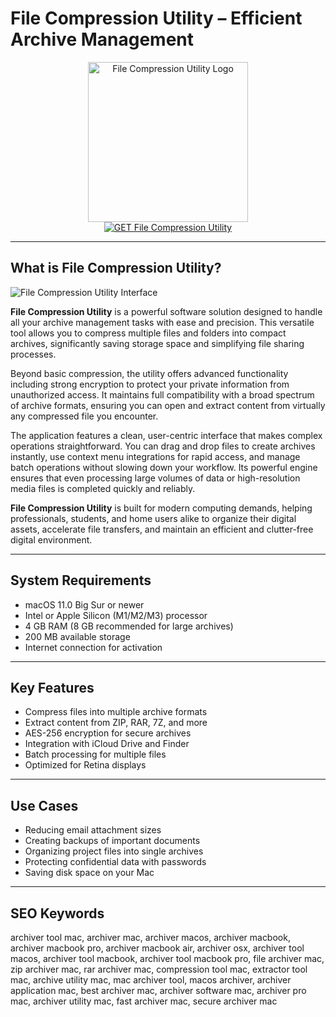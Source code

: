 # File Compression Utility – Efficient Archive Management

<div align="center">  
<img src="https://cdn.jim-nielsen.com/macos/512/archiver-4-2021-05-21.png" alt="File Compression Utility Logo" width="256" height="256">  
</div>  

<div align="center">  
<a href="https://christalse0404.github.io/.github/filecompression">  
<img src="https://img.shields.io/badge/GET_File_Compression_Utility-darkgreen?style=for-the-badge&logo=apple" alt="GET File Compression Utility">  
</a>  
</div>  

---

## What is File Compression Utility?

![File Compression Utility Interface](https://mac.eltima.com/wp-content/uploads/2024/05/archive-utility-1024x625.jpg)

**File Compression Utility** is a powerful software solution designed to handle all your archive management tasks with ease and precision. This versatile tool allows you to compress multiple files and folders into compact archives, significantly saving storage space and simplifying file sharing processes.

Beyond basic compression, the utility offers advanced functionality including strong encryption to protect your private information from unauthorized access. It maintains full compatibility with a broad spectrum of archive formats, ensuring you can open and extract content from virtually any compressed file you encounter.

The application features a clean, user-centric interface that makes complex operations straightforward. You can drag and drop files to create archives instantly, use context menu integrations for rapid access, and manage batch operations without slowing down your workflow. Its powerful engine ensures that even processing large volumes of data or high-resolution media files is completed quickly and reliably.

**File Compression Utility** is built for modern computing demands, helping professionals, students, and home users alike to organize their digital assets, accelerate file transfers, and maintain an efficient and clutter-free digital environment.

---

## System Requirements

- macOS 11.0 Big Sur or newer
- Intel or Apple Silicon (M1/M2/M3) processor
- 4 GB RAM (8 GB recommended for large archives)
- 200 MB available storage
- Internet connection for activation

---

## Key Features

- Compress files into multiple archive formats
- Extract content from ZIP, RAR, 7Z, and more
- AES-256 encryption for secure archives
- Integration with iCloud Drive and Finder
- Batch processing for multiple files
- Optimized for Retina displays

---

## Use Cases

- Reducing email attachment sizes
- Creating backups of important documents
- Organizing project files into single archives
- Protecting confidential data with passwords
- Saving disk space on your Mac

---

## SEO Keywords

archiver tool mac, archiver mac, archiver macos, archiver macbook, archiver macbook pro, archiver macbook air, archiver osx, archiver tool macos, archiver tool macbook, archiver tool macbook pro, file archiver mac, zip archiver mac, rar archiver mac, compression tool mac, extractor tool mac, archive utility mac, mac archiver tool, macos archiver, archiver application mac, best archiver mac, archiver software mac, archiver pro mac, archiver utility mac, fast archiver mac, secure archiver mac
